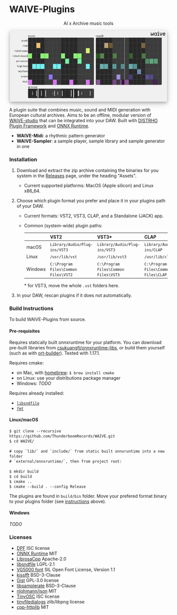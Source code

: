 # WAIVE-Plugins

<p align="center">    
AI x Archive music tools
</p>

<p align="center">
    <img 
        src="assets/screenshot.png" 
        style="border-radius: 4px; box-shadow: 0 4px 8px rgba(0, 0, 0, 0.2), 0 6px 20px 0 rgba(0, 0, 0, 0.19);"
        width="500"
    >
</p>

A plugin suite that combines music, sound and MIDI generation with European cultural archives. 
Aims to be an offline, modular version of [WAIVE-studio](https://www.waive.studio/) that can be integrated into your DAW.
Built with [DISTRHO Plugin Framework](https://github.com/DISTRHO/DPF) and [ONNX Runtime](https://github.com/microsoft/onnxruntime).

- **WAIVE-Midi**: a rhythmic pattern generator
- **WAIVE-Sampler**: a sample player, sample library and sample generator in one

### Installation
1. Download and extract the zip archive containing the binaries for you system in the [Releases](https://github.com/ThunderboomRecords/WAIVE/releases) page, under the heading "Assets".
    - Current supported platforms: MacOS (Apple silicon) and Linux x86_64.
2. Choose which plugin format you prefer and place it in your plugins path of your DAW. 
    - Current formats: VST2, VST3, CLAP, and a Standalone (JACK) app.
    - Common (system-wide) plugin paths:
      
        |          |  VST2                                 |  VST3*                               |  CLAP                                 |
        |----------|---------------------------------------|--------------------------------------|---------------------------------------|
        | macOS    | `Library/Audio/Plug-ins/VST3`         | `Library/Audio/Plug-ins/VST3`        | `Library/Audio/Plug-ins/CLAP`         |
        | Linux    | `/usr/lib/vst`                        | `/usr/lib/vst3`                      |  `/usr/lib/clap`                      |
        | Windows  | `C:\Program Files\Common Files\VST2`  | `C:\Program Files\Common Files\VST3` | `C:\Program Files\Common Files\CLAP`  |
      
       \* for VST3, move the whole `.vst` folders here. 
   
4. In your DAW, rescan plugins if it does not automatically. 

### Build Instructions
To build WAIVE-Plugins from source.

#### Pre-requisites
Requires statically built onnxruntime for your platform. You can download pre-built libraries from [csukuangfj/onnxruntime-libs](https://huggingface.co/csukuangfj/onnxruntime-libs/tree/main), or build them yourself (such as with [ort-builder](https://github.com/olilarkin/ort-builder/tree/bfbd362c9660fce9600a43732e3f8b53d5fb243a)).
Tested with 1.17.1.

Requires cmake:
- on Mac, with [homebrew](https://brew.sh/): ```$ brew install cmake```
- on Linux: use your distributions package manager
- Windows: *TODO*

Requires already installed:
- [`libsndfile`](https://libsndfile.github.io/libsndfile/)
- [`fmt`](https://fmt.dev/latest/index.html) 

#### Linux/macOS
```shell
$ git clone --recursive https://github.com/ThunderboomRecords/WAIVE.git
$ cd WAIVE/

# copy `lib/` and `include/` from static built onnxruntime into a new folder 
# `external/onnxruntime/`, then from project root:

$ mkdir build
$ cd build
$ cmake ..
$ cmake --build . --config Release
```

The plugins are found in ```build/bin``` folder. Move your prefered format binary to your plugins folder (see [instructions](#installation) above).

#### Windows

*TODO*


### Licenses

- [DPF](https://github.com/DISTRHO/DPF?tab=ISC-1-ov-file) ISC license
- [ONNX Runtime](https://github.com/microsoft/onnxruntime) MIT
- [LibrosaCpp](https://github.com/ewan-xu/LibrosaCpp/tree/main) Apache-2.0
- [libsndfile](https://github.com/libsndfile/libsndfile?tab=LGPL-2.1-1-ov-file) LGPL-2.1 
- [VG5000 font](https://velvetyne.fr/fonts/vg5000/) SIL Open Font License, Version 1.1
- [kissfft](https://github.com/mborgerding/kissfft) BSD-3-Clause
- [Gist](https://github.com/adamstark/Gist) GPL-3.0 license
- [libsamplerate](https://github.com/libsndfile/libsamplerate) BSD-3-Clause
- [nlohmann/json](https://github.com/nlohmann/json) MIT
- [TinyOSC](https://github.com/mhroth/tinyosc/tree/master) ISC license
- [tinyfiledialogs](https://sourceforge.net/projects/tinyfiledialogs/) zlib/libpng license
- [cpp-httplib](https://github.com/yhirose/cpp-httplib) MIT